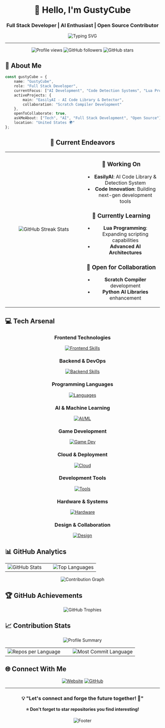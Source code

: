 <div align="center">
  
# 👋 Hello, I'm GustyCube

### Full Stack Developer | AI Enthusiast | Open Source Contributor

<img src="https://readme-typing-svg.herokuapp.com?font=Fira+Code&pause=1000&color=00D4FF&center=true&vCenter=true&width=435&lines=Full+Stack+Developer;AI+%26+Machine+Learning+Enthusiast;Open+Source+Contributor;Always+Learning+New+Technologies" alt="Typing SVG" />

---

<img src="https://komarev.com/ghpvc/?username=GustyCube&label=Profile%20Views&color=0e75b6&style=flat" alt="Profile views" />
<img src="https://img.shields.io/github/followers/GustyCube?label=Followers&style=social" alt="GitHub followers" />
<img src="https://img.shields.io/github/stars/GustyCube?label=Stars&style=social" alt="GitHub stars" />

</div>

## 🚀 About Me

```typescript
const gustyCube = {
    name: "GustyCube",
    role: "Full Stack Developer",
    currentFocus: ["AI Development", "Code Detection Systems", "Lua Programming"],
    activeProjects: {
        main: "EasilyAI - AI Code Library & Detector",
        collaboration: "Scratch Compiler Development"
    },
    openToCollaborate: true,
    askMeAbout: ["Tech", "AI", "Full Stack Development", "Open Source"],
    location: "United States 🌍"
};
```

<div align="center">

## 🎯 Current Endeavors

<table>
<tr>
<td align="center" width="50%">
<img src="https://github-readme-streak-stats-eight.vercel.app/?user=GustyCube&theme=tokyonight&hide_border=true" alt="GitHub Streak Stats" />
</td>
<td align="center" width="50%">

### 🔭 Working On
- **EasilyAI**: AI Code Library & Detection System
- **Code Innovation**: Building next-gen development tools

### 🌱 Currently Learning
- **Lua Programming**: Expanding scripting capabilities
- **Advanced AI Architectures**

### 👯 Open for Collaboration
- **Scratch Compiler** development
- **Python AI Libraries** enhancement

</td>
</tr>
</table>

</div>

## 💻 Tech Arsenal

<div align="center">

### Frontend Technologies
[![Frontend Skills](https://skillicons.dev/icons?i=js,ts,html,css,svelte,react,bootstrap,tailwind)](https://skillicons.dev)

### Backend & DevOps
[![Backend Skills](https://skillicons.dev/icons?i=nodejs,express,php,mysql,mongodb,docker,nginx)](https://skillicons.dev)

### Programming Languages
[![Languages](https://skillicons.dev/icons?i=python,java,swift,bash,powershell)](https://skillicons.dev)

### AI & Machine Learning
[![AI/ML](https://skillicons.dev/icons?i=tensorflow,pytorch)](https://skillicons.dev)

### Game Development
[![Game Dev](https://skillicons.dev/icons?i=godot,unity,robloxstudio)](https://skillicons.dev)

### Cloud & Deployment
[![Cloud](https://skillicons.dev/icons?i=vercel,netlify,cloudflare)](https://skillicons.dev)

### Development Tools
[![Tools](https://skillicons.dev/icons?i=vscode,webstorm,idea,pycharm,postman,git,github,gitlab)](https://skillicons.dev)

### Hardware & Systems
[![Hardware](https://skillicons.dev/icons?i=arduino,raspberrypi,linux,ubuntu,windows,apple)](https://skillicons.dev)

### Design & Collaboration
[![Design](https://skillicons.dev/icons?i=figma,notion,discord,md)](https://skillicons.dev)

</div>

## 📊 GitHub Analytics

<div align="center">
<table>
<tr>
<td width="50%">
<img src="https://github-readme-stats.vercel.app/api?username=GustyCube&show_icons=true&theme=tokyonight&hide_border=true&count_private=true" alt="GitHub Stats" />
</td>
<td width="50%">
<img src="https://github-readme-stats.vercel.app/api/top-langs/?username=GustyCube&layout=compact&theme=tokyonight&hide_border=true&langs_count=8" alt="Top Languages" />
</td>
</tr>
</table>

<img src="https://github-readme-activity-graph.vercel.app/graph?username=GustyCube&theme=tokyo-night&hide_border=true&area=true" alt="Contribution Graph" />

</div>

## 🏆 GitHub Achievements

<div align="center">
<img src="https://github-profile-trophy.vercel.app/?username=GustyCube&theme=tokyonight&no-frame=true&no-bg=true&row=1&column=7" alt="GitHub Trophies" />
</div>

## 📈 Contribution Stats

<div align="center">
<img src="https://github-profile-summary-cards.vercel.app/api/cards/profile-details?username=GustyCube&theme=tokyonight" alt="Profile Summary" />
</div>

<div align="center">
<table>
<tr>
<td width="50%">
<img src="https://github-profile-summary-cards.vercel.app/api/cards/repos-per-language?username=GustyCube&theme=tokyonight" alt="Repos per Language" />
</td>
<td width="50%">
<img src="https://github-profile-summary-cards.vercel.app/api/cards/most-commit-language?username=GustyCube&theme=tokyonight" alt="Most Commit Language" />
</td>
</tr>
</table>
</div>

## 🌐 Connect With Me

<div align="center">

[![Website](https://img.shields.io/badge/Website-gustycube.com-blue?style=for-the-badge&logo=google-chrome&logoColor=white)](https://gustycube.com)
[![GitHub](https://img.shields.io/badge/GitHub-GustyCube-181717?style=for-the-badge&logo=github&logoColor=white)](https://github.com/GustyCube)

</div>

---

<div align="center">

### 💡 "Let's connect and forge the future together! 🚀"

**⭐ Don't forget to star repositories you find interesting!**

<img src="https://capsule-render.vercel.app/api?type=waving&color=gradient&height=100&section=footer" alt="Footer" />

</div>
